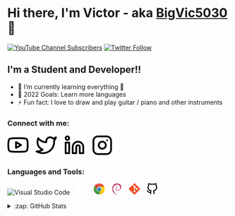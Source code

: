 # Hi there, I'm Victor - aka [BigVic5030][youtube] 👋 

[![YouTube Channel Subscribers](https://img.shields.io/youtube/channel/subscribers/UCl-kp7DBD2Q5l6WEYrb2_OQ?logo=youtube&logoColor=red&style=for-the-badge)][youtube]
[![Twitter Follow](https://img.shields.io/twitter/follow/Dr_Balders?color=1DA1F2&logo=twitter&style=for-the-badge)](https://twitter.com/intent/follow?original_referer=https%3A%2F%2Fgithub.com%2FcodeSTACKr&screen_name=Dr_Balders)



## I'm a Student and  Developer!!

- 🌱 I’m currently learning everything 🤣
- 🥅 2022 Goals: Learn more languages
- ⚡ Fun fact: I love to draw and play guitar / piano and other instruments

### Connect with me:

[![website](./img/youtube-light.svg)](https://www.youtube.com/channel/UCl-kp7DBD2Q5l6WEYrb2_OQ)
&nbsp;&nbsp;
[![website](./img/twitter-light.svg)](https://twitter.com/Dr_Balders)
&nbsp;&nbsp;
[![website](./img/linkedin-light.svg)](https://linkedin.com/in/codeSTACKr#gh-light-mode-only)
&nbsp;&nbsp;
[![website](./img/instagram-light.svg)](https://instagram.com/codeSTACKr#gh-light-mode-only)

### Languages and Tools:
<p align="left">
<img alt="Visual Studio Code" width="26px" src="https://cdn.jsdelivr.net/gh/devicons/devicon/icons/vscode/vscode-original.svg" style="padding-right:10px;" />

<img alt="Bash" width="26px" src="img/terminal-dark.svg" style="padding-right:10px;" />

<img alt="Chrome" width="26px" src="https://raw.githubusercontent.com/devicons/devicon/2ae2a900d2f041da66e950e4d48052658d850630/icons/chrome/chrome-original.svg" style="padding-right:10px;" />

<img alt="Debian" width="26px" src="https://raw.githubusercontent.com/devicons/devicon/2ae2a900d2f041da66e950e4d48052658d850630/icons/debian/debian-original.svg" style="padding-right:10px;" />

<img alt="Git" width="26px" src="https://raw.githubusercontent.com/devicons/devicon/2ae2a900d2f041da66e950e4d48052658d850630/icons/git/git-original.svg" style="padding-right:10px;" />

<img alt="GitHub" width="26px" src="img/github-light.svg" style="padding-right:10px;" />

</p>


<details>
  <summary>:zap: GitHub Stats</summary>

  <img align="left" alt="Vbalder7's GitHub Stats" src="https://github-readme-stats.vercel.app/api?username=Vbalder7&show_icons=true&hide_border=false&title_color=ff652f&icon_color=FFE400&bg_color=09131B&text_color=ffffff&border_color=0c1a25" />

</details>

[twitter]: https://twitter.com/Dr_Balders
[youtube]: https://www.youtube.com/channel/UCl-kp7DBD2Q5l6WEYrb2_OQ
[instagram]: https://www.instagram.com/victorbalderas1/
[linkedin]: www.linkedin.com/in/victor-balderas
